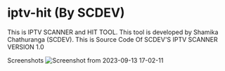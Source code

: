 # iptv-hit (By SCDEV)
This is IPTV SCANNER and HIT TOOL.  This tool is developed by Shamika Chathuranga (SCDEV).
This is Source Code Of SCDEV'S IPTV SCANNER VERSION 1.0


Screenshots
![Screenshot from 2023-09-13 17-02-11](https://github.com/Shamika-Chathuranga/iptv-hit/assets/106855835/0f7f7153-b33c-4de1-ad48-dff3f7199fe9)
